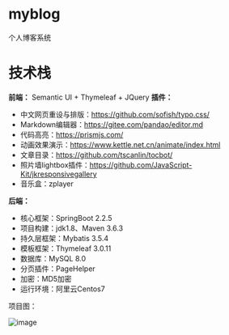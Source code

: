 # myblog
个人博客系统




# 技术栈
**前端：**
Semantic UI + Thymeleaf + JQuery
**插件：**
- 中文网页重设与排版：https://github.com/sofish/typo.css/
- Markdown编辑器：https://gitee.com/pandao/editor.md
- 代码高亮：https://prismjs.com/
- 动画效果演示：https://www.kettle.net.cn/animate/index.html
- 文章目录：https://github.com/tscanlin/tocbot/
- 照片墙lightbox插件：https://github.com/JavaScript-Kit/jkresponsivegallery
- 音乐盒：zplayer

**后端：**
- 核心框架：SpringBoot 2.2.5
- 项目构建：jdk1.8、Maven 3.6.3
- 持久层框架：Mybatis 3.5.4
- 模板框架：Thymeleaf 3.0.11
- 数据库：MySQL 8.0
- 分页插件：PageHelper
- 加密：MD5加密
- 运行环境：阿里云Centos7  
      

项目图：

![image](https://z3.ax1x.com/2021/08/27/hMeldK.png)
















